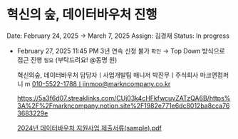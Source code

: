 # 혁신의 숲, 데이터바우처 진행

Date: February 24, 2025 → March 7, 2025
Assign: 김경재
Status: In progress

- February 27, 2025 11:45 PM 3년 연속 신청 불가 `확인` → Top Down 방식으로 접근 진행 `필요` (부탁드려요! @동명 원)
    
    혁신의숲, 데이터바우처 담당자ㅣ사업개발팀 매니저 박진무ㅣ주식회사 마크앤컴퍼니
    m 010-5522-1788ㅣjinmoo@markncompany.co.kr
    
    https://5a3f6d07.streaklinks.com/CUj03k4cHFkfwcuvZATzQA6B/https%3A%2F%2Fmarkncompany.notion.site%2F1982e771e6dc8012ba8cca763683229e
    
    [2024년 데이터바우처 지원사업 제출서류(sample).pdf](2024%EB%85%84_%EB%8D%B0%EC%9D%B4%ED%84%B0%EB%B0%94%EC%9A%B0%EC%B2%98_%EC%A7%80%EC%9B%90%EC%82%AC%EC%97%85_%EC%A0%9C%EC%B6%9C%EC%84%9C%EB%A5%98(sample).pdf)